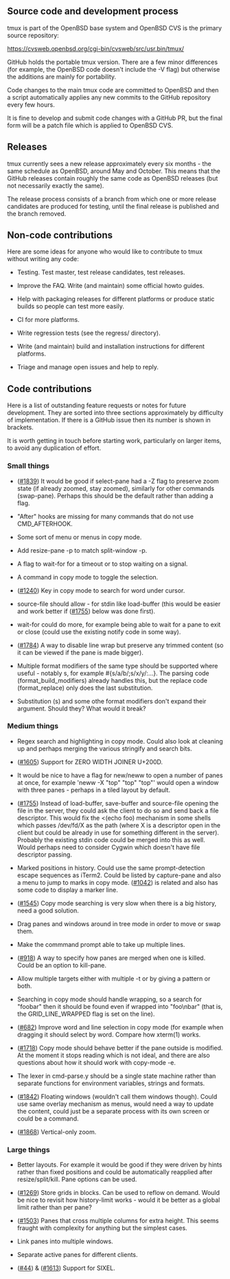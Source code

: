 ## Source code and development process

tmux is part of the OpenBSD base system and OpenBSD CVS is the primary source
repository:

https://cvsweb.openbsd.org/cgi-bin/cvsweb/src/usr.bin/tmux/

GitHub holds the portable tmux version. There are a few minor differences (for
example, the OpenBSD code doesn't include the -V flag) but otherwise the
additions are mainly for portability.

Code changes to the main tmux code are committed to OpenBSD and then a script
automatically applies any new commits to the GitHub repository every few hours.

It is fine to develop and submit code changes with a GitHub PR, but the final
form will be a patch file which is applied to OpenBSD CVS.

## Releases

tmux currently sees a new release approximately every six months - the same
schedule as OpenBSD, around May and October. This means that the GitHub
releases contain roughly the same code as OpenBSD releases (but not necessarily
exactly the same).

The release process consists of a branch from which one or more release
candidates are produced for testing, until the final release is published and
the branch removed.

## Non-code contributions

Here are some ideas for anyone who would like to contribute to tmux without
writing any code:

- Testing. Test master, test release candidates, test releases.

- Improve the FAQ. Write (and maintain) some official howto guides.

- Help with packaging releases for different platforms or produce static builds
  so people can test more easily.

- CI for more platforms.

- Write regression tests (see the regress/ directory).

- Write (and maintain) build and installation instructions for different platforms.

- Triage and manage open issues and help to reply.

## Code contributions

Here is a list of outstanding feature requests or notes for future
development. They are sorted into three sections approximately by difficulty of
implementation. If there is a GitHub issue then its number is shown in
brackets.

It is worth getting in touch before starting work, particularly on larger
items, to avoid any duplication of effort.

### Small things

- ([#1839](https://github.com/tmux/tmux/issues/1839)) It would be good if
  select-pane had a -Z flag to preserve zoom state (if already zoomed, stay
  zoomed), similarly for other commands (swap-pane). Perhaps this should be the
  default rather than adding a flag.

- "After" hooks are missing for many commands that do not use CMD_AFTERHOOK.

- Some sort of menu or menus in copy mode.

- Add resize-pane -p to match split-window -p.

- A flag to wait-for for a timeout or to stop waiting on a signal.

- A command in copy mode to toggle the selection.

- ([#1240](https://github.com/tmux/tmux/issues/1240)) Key in copy mode to
  search for word under cursor.

- source-file should allow - for stdin like load-buffer (this would be easier
  and work better if ([#1755](https://github.com/tmux/tmux/issues/1755)) below
  was done first).

- wait-for could do more, for example being able to wait for a pane to exit or
  close (could use the existing notify code in some way).

- ([#1784](https://github.com/tmux/tmux/issues/1784)) A way to disable line
  wrap but preserve any trimmed content (so it can be viewed if the pane is
  made bigger).

- Multiple format modifiers of the same type should be supported where useful -
  notably s, for example #{s/a/b/;s/x/y/:...}. The parsing code
  (format_build_modifiers) already handles this, but the replace code
  (format_replace) only does the last substitution.

- Substitution (s) and some othe format modifiers don't expand their
  argument. Should they? What would it break?

### Medium things

- Regex search and highlighting in copy mode. Could also look at cleaning up
  and perhaps merging the various stringify and search bits.

- ([#1605](https://github.com/tmux/tmux/issues/1605)) Support for ZERO WIDTH
  JOINER U+200D.

- It would be nice to have a flag for new/neww to open a number of panes at
  once, for example 'neww -X "top" "top" "top"' would open a window with three
  panes - perhaps in a tiled layout by default.

- ([#1755](https://github.com/tmux/tmux/issues/1755)) Instead of load-buffer,
  save-buffer and source-file opening the file in the server, they could ask
  the client to do so and send back a file descriptor. This would fix the
  <(echo foo) mechanism in some shells which passes /dev/fd/X as the path
  (where X is a descriptor open in the client but could be already in use for
  something different in the server). Probably the existing stdin code could be
  merged into this as well. Would perhaps need to consider Cygwin which doesn't
  have file descriptor passing.

- Marked positions in history. Could use the same prompt-detection escape
  sequences as iTerm2. Could be listed by capture-pane and also a menu to jump
  to marks in copy mode. ([#1042](https://github.com/tmux/tmux/issues/1042)) is
  related and also has some code to display a marker line.

- ([#1545](https://github.com/tmux/tmux/issues/1545)) Copy mode searching is
  very slow when there is a big history, need a good solution.

- Drag panes and windows around in tree mode in order to move or swap them.

- Make the commmand prompt able to take up multiple lines.

- ([#918](https://github.com/tmux/tmux/issues/918)) A way to specify how panes
  are merged when one is killed. Could be an option to kill-pane.

- Allow multiple targets either with multiple -t or by giving a pattern or both.

- Searching in copy mode should handle wrapping, so a search for "foobar" then
  it should be found even if wrapped into "foo\nbar" (that is, the
  GRID_LINE_WRAPPED flag is set on the line).

- ([#682](https://github.com/tmux/tmux/issues/682)) Improve word and line
  selection in copy mode (for example when dragging it should select by
  word. Compare how xterm(1) works.

- ([#1718](https://github.com/tmux/tmux/issues/1718)) Copy mode should behave
  better if the pane outside is modified. At the moment it stops reading which
  is not ideal, and there are also questions about how it should work with
  copy-mode -e.

- The lexer in cmd-parse.y should be a single state machine rather than separate
  functions for environment variables, strings and formats.
  
- ([#1842](https://github.com/tmux/tmux/issues/1842)) Floating windows
  (wouldn't call them windows though). Could use same overlay mechanism as
  menus, would need a way to update the content, could just be a separate
  process with its own screen or could be a command.

- ([#1868](https://github.com/tmux/tmux/issues/1868)) Vertical-only zoom.

### Large things

- Better layouts. For example it would be good if they were driven by hints
  rather than fixed positions and could be automatically reapplied after
  resize/split/kill. Pane options can be used.

- ([#1269](https://github.com/tmux/tmux/issues/1269)) Store grids in
  blocks. Can be used to reflow on demand. Would be nice to revisit how
  history-limit works - would it be better as a global limit rather than per
  pane?

- ([#1503](https://github.com/tmux/tmux/issues/1503)) Panes that cross multiple
  columns for extra height. This seems fraught with complexity for anything but
  the simplest cases.

- Link panes into multiple windows.

- Separate active panes for different clients.

- ([#44](https://github.com/tmux/tmux/issues/44)) &
  ([#1613](https://github.com/tmux/tmux/issues/1613)) Support for SIXEL.
